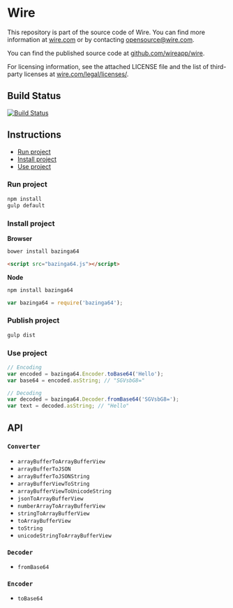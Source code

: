 # Wire

This repository is part of the source code of Wire. You can find more information at [wire.com](https://wire.com) or by contacting opensource@wire.com.

You can find the published source code at [github.com/wireapp/wire](https://github.com/wireapp/wire).

For licensing information, see the attached LICENSE file and the list of third-party licenses at [wire.com/legal/licenses/](https://wire.com/legal/licenses/).

## Build Status

[![Build Status](https://travis-ci.org/wireapp/bazinga64.svg?branch=master)](https://travis-ci.org/wireapp/bazinga64)

## Instructions

- [Run project](#run-project)
- [Install project](#install-project)
- [Use project](#use-project)

### Run project

```bash
npm install
gulp default
```

### Install project

**Browser**

```bash
bower install bazinga64
```

```html
<script src="bazinga64.js"></script>
```

**Node**

```bash
npm install bazinga64
```

```javascript
var bazinga64 = require('bazinga64');
```

### Publish project

```bash
gulp dist
```

### Use project

```javascript
// Encoding
var encoded = bazinga64.Encoder.toBase64('Hello');
var base64 = encoded.asString; // "SGVsbG8="

// Decoding
var decoded = bazinga64.Decoder.fromBase64('SGVsbG8=');
var text = decoded.asString; // "Hello"
```

## API

### `Converter`

- `arrayBufferToArrayBufferView`
- `arrayBufferToJSON`
- `arrayBufferToJSONString`
- `arrayBufferViewToString`
- `arrayBufferViewToUnicodeString`
- `jsonToArrayBufferView`
- `numberArrayToArrayBufferView`
- `stringToArrayBufferView`
- `toArrayBufferView`
- `toString`
- `unicodeStringToArrayBufferView`

### `Decoder`

- `fromBase64`

### `Encoder`

- `toBase64`
